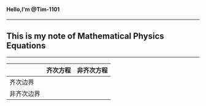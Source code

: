 #### Hello,I'm @Tim-1101

---------

## This is my note of Mathematical Physics Equations

---------

| |齐次方程|非齐次方程|
|---|---|---|
|齐次边界| | |
|非齐次边界| | |
